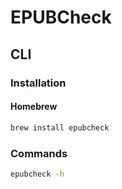# EPUBCheck

## CLI

### Installation

#### Homebrew

```sh
brew install epubcheck
```

### Commands

```sh
epubcheck -h
```
